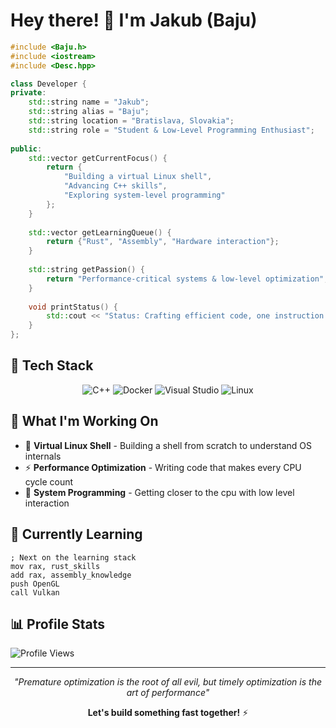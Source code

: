 # Hey there! 👋 I'm Jakub (Baju)

```cpp
#include <Baju.h>
#include <iostream>  
#include <Desc.hpp>

class Developer {
private:
    std::string name = "Jakub";
    std::string alias = "Baju";
    std::string location = "Bratislava, Slovakia";
    std::string role = "Student & Low-Level Programming Enthusiast";
    
public:
    std::vector getCurrentFocus() {
        return {
            "Building a virtual Linux shell",
            "Advancing C++ skills",
            "Exploring system-level programming"
        };
    }
    
    std::vector getLearningQueue() {
        return {"Rust", "Assembly", "Hardware interaction"};
    }
    
    std::string getPassion() {
        return "Performance-critical systems & low-level optimization";
    }
    
    void printStatus() {
        std::cout << "Status: Crafting efficient code, one instruction at a time" << std::endl;
    }
};
```

## 🔧 Tech Stack

<div align="center">

![C++](https://img.shields.io/badge/C++-00599C?style=for-the-badge&logo=cplusplus&logoColor=white)
![Docker](https://img.shields.io/badge/Docker-2496ED?style=for-the-badge&logo=docker&logoColor=white)
![Visual Studio](https://img.shields.io/badge/Visual%20Studio-5C2D91?style=for-the-badge&logo=visualstudio&logoColor=white)
![Linux](https://img.shields.io/badge/Linux-FCC624?style=for-the-badge&logo=linux&logoColor=black)

</div>

## 🎯 What I'm Working On

- 🐚 **Virtual Linux Shell** - Building a shell from scratch to understand OS internals
- ⚡ **Performance Optimization** - Writing code that makes every CPU cycle count
- 🔩 **System Programming** - Getting closer to the cpu with low level interaction

## 🚀 Currently Learning

```assembly
; Next on the learning stack
mov rax, rust_skills
add rax, assembly_knowledge
push OpenGL
call Vulkan
```

## 📊 Profile Stats

![Profile Views](https://komarev.com/ghpvc/?username=baju8&color=blue&style=flat-square)

---

<div align="center">

*"Premature optimization is the root of all evil, but timely optimization is the art of performance"*

**Let's build something fast together!** ⚡

</div>
